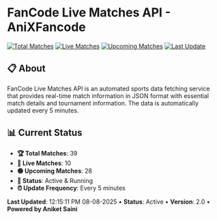 # FanCode Live Matches API - AniXFancode

[![Total Matches](https://img.shields.io/badge/Total%20Matches-39-blue)](https://github.com/AniketSainiOp/AniXFancode)
[![Live Matches](https://img.shields.io/badge/Live%20Matches-10-red)](https://github.com/AniketSainiOp/AniXFancode)
[![Upcoming Matches](https://img.shields.io/badge/Upcoming%20Matches-28-green)](https://github.com/AniketSainiOp/AniXFancode)
[![Last Update](https://img.shields.io/badge/Last%20Update-12%3A15%3A11%20PM%2008-08-2025-orange)](https://github.com/AniketSainiOp/AniXFancode)

## 📋 About

FanCode Live Matches API is an automated sports data fetching service that provides real-time match information in JSON format with essential match details and tournament information. The data is automatically updated every 5 minutes.

## 📊 Current Status

- **🏆 Total Matches**: 39
- **🔴 Live Matches**: 10
- **🟢 Upcoming Matches**: 28
- **📡 Status**: Active & Running
- **⏰ Update Frequency**: Every 5 minutes

**Last Updated**: 12:15:11 PM 08-08-2025 • **Status**: Active • **Version**: 2.0 • **Powered by Aniket Saini**
